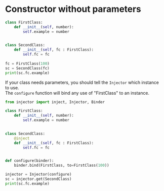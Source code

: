 # Constructor without parameters
```python
class FirstClass:
    def __init__(self, number):
        self.example = number
    

class SecondClass:
    def __init__(self, fc : FirstClass):
        self.fc = fc
    
fc = FirstClass(100)
sc = SecondClass(fc)
print(sc.fc.example)
```

If your class needs parameters, you should tell the `Injector` which instance to use.  
The `configure` function will bind any use of "FirstClass" to an instance.  
```python
from injector import inject, Injector, Binder

class FirstClass:
    def __init__(self, number):
        self.example = number
    

class SecondClass:
    @inject
    def __init__(self, fc : FirstClass):
        self.fc = fc


def configure(binder):
    binder.bind(FirstClass, to=FirstClass(100))

injector = Injector(configure)
sc = injector.get(SecondClass)
print(sc.fc.example)
```